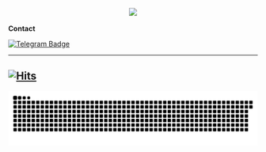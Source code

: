

<!--
**Ozodbek1-AI/Ozodbek1-AI** is a ✨ _special_ ✨ repository because its `README.md` (this file) appears on your GitHub profile.
![Welcome!](86T4GWHN.gif)

<!--  <img src="https://github-profile-summary-cards.vercel.app/api/cards/profile-details?username=firdavsDev&theme=github_dark" alt="info">  -->

<p align="center">
  <img src="https://streak-stats.demolab.com?user=Ozodbek1-AI&theme=tokyonight_duo&hide_border=true" />
</p>


<!--  [![willianrod's wakatime stats](https://github-readme-stats.vercel.app/api/wakatime?username=FirdavsDev&theme=github_dark&layout=compact)](https://wakatime.com/@FirdavsDev) -->

<!-- **Back-end**

![Python](https://img.shields.io/badge/-Python-black?style=flat-square&logo=Python)
![Django](https://img.shields.io/badge/-Django-0aad48?style=flat-square&logo=Django)
![Django Rest Framework](https://img.shields.io/badge/DRF-red?style=flat-square&logo=Django)
![FastAPI](https://img.shields.io/badge/-FastAPI-%2300C7B7?style=flat-square&logo=FastAPI)
![Celery](https://img.shields.io/badge/-Celery-%2300C7B7?style=flat-square&logo=Celery)

**Databases**

![Postgresql](https://img.shields.io/badge/-Postgresql-%232c3e50?style=flat-square&logo=Postgresql)
![Redis](https://img.shields.io/badge/-Redis-FCA121?style=flat-square&logo=Redis)
![SQLite](https://img.shields.io/badge/-Sqlite-%232c3e50?style=flat-square&logo=Sqlite)

**Tools**

![Docker](https://img.shields.io/badge/-Docker-46a2f1?style=flat-square&logo=docker&logoColor=white)
![Postman](https://img.shields.io/badge/Postman-FCA121?style=flat-square&logo=postman) -->


**Contact**

[![Telegram Badge](https://img.shields.io/badge/-Telegram-blue?style=flat-square&logo=Telegram&logoColor=white&link=https://t.me/sherbekovozodbek)](https://t.me/firdavs_dev)

------------
[![Hits](https://hits.sh/github.com/Ozodbek1-AI.svg)](https://hits.sh/github.com/Ozodbek1-AI/)
------------


![Snake animation](https://github.com/themir8/theMir8/blob/output/github-contribution-grid-snake.svg)

